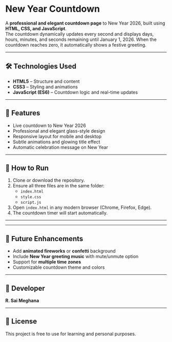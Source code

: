 # New Year Countdown

A **professional and elegant countdown page** to New Year 2026, built using **HTML, CSS, and JavaScript**.  
The countdown dynamically updates every second and displays days, hours, minutes, and seconds remaining until January 1, 2026. When the countdown reaches zero, it automatically shows a festive greeting.

---

## 🛠 Technologies Used

- **HTML5** – Structure and content  
- **CSS3** – Styling and animations  
- **JavaScript (ES6)** – Countdown logic and real-time updates  

---

## 📌 Features

- Live countdown to New Year 2026  
- Professional and elegant glass-style design  
- Responsive layout for mobile and desktop  
- Subtle animations and glowing title effect  
- Automatic celebration message on New Year

---

## 🚀 How to Run

1. Clone or download the repository.
2. Ensure all three files are in the same folder:
   - `index.html`  
   - `style.css`  
   - `script.js`
3. Open `index.html` in any modern browser (Chrome, Firefox, Edge).  
4. The countdown timer will start automatically.

---

---

## 🌟 Future Enhancements

- Add **animated fireworks** or **confetti** background  
- Include **New Year greeting music** with mute/unmute option  
- Support for **multiple time zones**  
- Customizable countdown theme and colors

---

## 👤 Developer

**R. Sai Meghana**

---

## 🎉 License

This project is free to use for learning and personal purposes.


